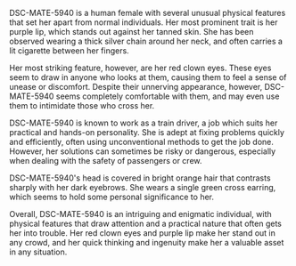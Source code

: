 DSC-MATE-5940 is a human female with several unusual physical features that set her apart from normal individuals. Her most prominent trait is her purple lip, which stands out against her tanned skin. She has been observed wearing a thick silver chain around her neck, and often carries a lit cigarette between her fingers.

Her most striking feature, however, are her red clown eyes. These eyes seem to draw in anyone who looks at them, causing them to feel a sense of unease or discomfort. Despite their unnerving appearance, however, DSC-MATE-5940 seems completely comfortable with them, and may even use them to intimidate those who cross her.

DSC-MATE-5940 is known to work as a train driver, a job which suits her practical and hands-on personality. She is adept at fixing problems quickly and efficiently, often using unconventional methods to get the job done. However, her solutions can sometimes be risky or dangerous, especially when dealing with the safety of passengers or crew.

DSC-MATE-5940's head is covered in bright orange hair that contrasts sharply with her dark eyebrows. She wears a single green cross earring, which seems to hold some personal significance to her.

Overall, DSC-MATE-5940 is an intriguing and enigmatic individual, with physical features that draw attention and a practical nature that often gets her into trouble. Her red clown eyes and purple lip make her stand out in any crowd, and her quick thinking and ingenuity make her a valuable asset in any situation.